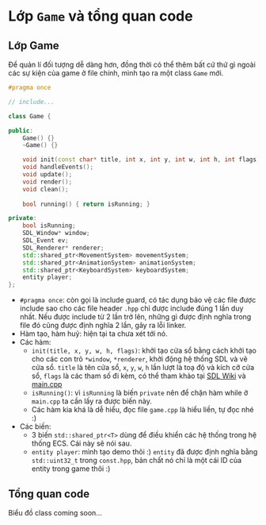 # Lớp `Game` và tổng quan code

## Lớp Game

Để quản lí đối tượng dễ dàng hơn, đồng thời có thể thêm bất cứ thứ gì ngoài các sự kiện của game ở file chính, mình tạo ra một class `Game` mới.

```cpp
#pragma once

// include...

class Game {

public:
	Game() {}
	~Game() {}

	void init(const char* title, int x, int y, int w, int h, int flags);
	void handleEvents();
	void update();
	void render();
	void clean();
	
	bool running() { return isRunning; }

private:
	bool isRunning;
	SDL_Window* window;
	SDL_Event ev;
	SDL_Renderer* renderer;
	std::shared_ptr<MovementSystem> movementSystem;
	std::shared_ptr<AnimationSystem> animationSystem;
	std::shared_ptr<KeyboardSystem> keyboardSystem;
	entity player;
};
```

- `#pragma once`: còn gọi là include guard, có tác dụng bảo vệ các file được include sao cho các file header `.hpp` chỉ được include đúng 1 lần duy nhất. Nếu được include từ 2 lần trở lên, những gì được định nghĩa trong file đó cũng được định nghĩa 2 lần, gây ra lỗi linker.
- Hàm tạo, hàm huỷ: hiện tại ta chưa xét tới nó.
- Các hàm:
	- `init(title, x, y, w, h, flags)`: khởi tạo cửa sổ bằng cách khởi tạo cho các con trỏ `*window`, `*renderer`, khởi động hệ thống SDL và vẽ cửa sổ. `title` là tên cửa sổ, `x`, `y`, `w`, `h` lần lượt là toạ độ và kích cỡ cửa sổ, `flags` là các tham số đi kèm, có thể tham khảo tại [SDL Wiki](https://wiki.libsdl.org/SDL2/SDL_CreateWindow) và [main.cpp](https://github.com/Team-BigDy/game/blob/main/core/game.cpp)
	- `isRunning()`: vì `isRunning` là biến `private` nên để chặn hàm while ở `main.cpp` ta cần lấy ra được biến này.
	- Các hàm kia khá là dễ hiểu, đọc file `game.cpp` là hiểu liền, tự đọc nhé :)
- Các biến:
	- 3 biến `std::shared_ptr<T>` dùng để điều khiển các hệ thống trong hệ thống ECS. Cái này sẽ nói sau.
	- `entity player`: mình tạo demo thôi :) `entity` đã được định nghĩa bằng `std::uint32_t` trong `const.hpp`, bản chất nó chỉ là một cái ID của entity trong game thôi :)

## Tổng quan code

Biểu đồ class coming soon...